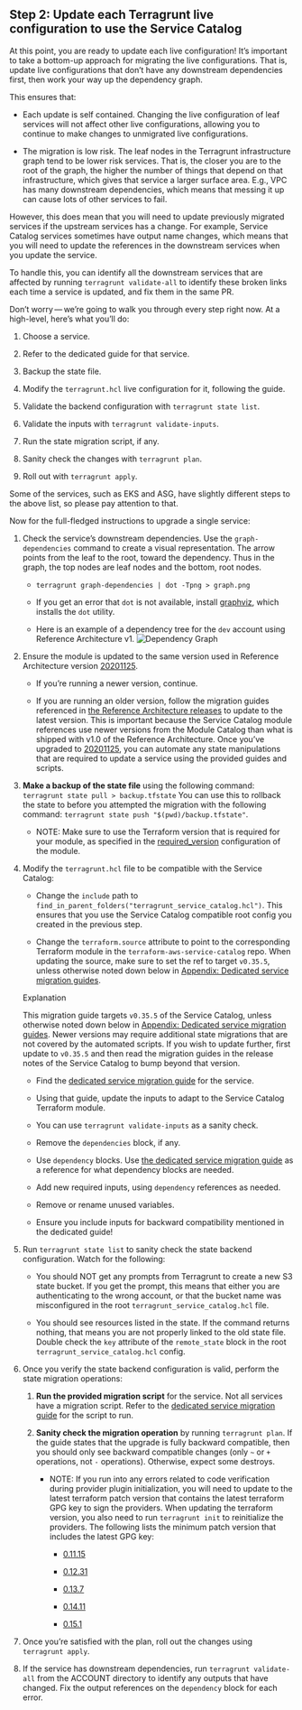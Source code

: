 ## Step 2: Update each Terragrunt live configuration to use the Service Catalog

At this point, you are ready to update each live configuration! It’s important to take a bottom-up approach for migrating
the live configurations. That is, update live configurations that don’t have any downstream dependencies first, then
work your way up the dependency graph.

This ensures that:

- Each update is self contained. Changing the live configuration of leaf services will not affect other live
  configurations, allowing you to continue to make changes to unmigrated live configurations.

- The migration is low risk. The leaf nodes in the Terragrunt infrastructure graph tend to be lower risk services.
  That is, the closer you are to the root of the graph, the higher the number of things that depend on that infrastructure,
  which gives that service a larger surface area. E.g., VPC has many downstream dependencies, which means that messing it
  up can cause lots of other services to fail.

However, this does mean that you will need to update previously migrated services if the upstream services
has a change. For example, Service Catalog services sometimes have output name changes, which means that you will need
to update the references in the downstream services when you update the service.

To handle this, you can identify all the downstream services that are affected by running `terragrunt validate-all` to
identify these broken links each time a service is updated, and fix them in the same PR.

Don’t worry — we’re going to walk you through every step right now. At a high-level, here’s what you’ll do:

1.  Choose a service.

2.  Refer to the dedicated guide for that service.

3.  Backup the state file.

4.  Modify the `terragrunt.hcl` live configuration for it, following the guide.

5.  Validate the backend configuration with `terragrunt state list`.

6.  Validate the inputs with `terragrunt validate-inputs`.

7.  Run the state migration script, if any.

8.  Sanity check the changes with `terragrunt plan`.

9.  Roll out with `terragrunt apply`.

Some of the services, such as EKS and ASG, have slightly different steps to the above list, so please pay attention to that.

Now for the full-fledged instructions to upgrade a single service:

1.  Check the service’s downstream dependencies. Use the `graph-dependencies` command to create
    a visual representation. The arrow points from the leaf to the root, toward the dependency. Thus in the graph,
    the top nodes are leaf nodes and the bottom, root nodes.

    - `terragrunt graph-dependencies | dot -Tpng > graph.png`

    - If you get an error that `dot` is not available, install [graphviz](https://www.graphviz.org/download/), which
      installs the `dot` utility.

    - Here is an example of a dependency tree for the `dev` account using Reference Architecture v1.
      ![Dependency Graph](/assets/img/guides/ref-arch-v2-upgrade/ref-arch-v2-dep-tree.png)

2.  Ensure the module is updated to the same version used in Reference Architecture version
    [20201125](https://github.com/gruntwork-io/infrastructure-modules-multi-account-acme/releases/tag/v0.0.1-20201125).

    - If you’re running a newer version, continue.

    - If you are running an older version, follow the migration guides referenced in
      [the Reference Architecture
      releases](https://github.com/gruntwork-io/infrastructure-modules-multi-account-acme/releases) to update to the latest version. This is important because the Service Catalog module references use newer
      versions from the Module Catalog than what is shipped with v1.0 of the Reference Architecture. Once you’ve upgraded to
      [20201125](https://github.com/gruntwork-io/infrastructure-modules-multi-account-acme/releases/tag/v0.0.1-20201125),
      you can automate any state manipulations that are required to update a service using the provided guides and scripts.

3.  **Make a backup of the state file** using the following command: `terragrunt state pull > backup.tfstate`
    You can use this to rollback the state to before you attempted the migration with the
    following command: `terragrunt state push "$(pwd)/backup.tfstate"`.

    - NOTE: Make sure to use the Terraform version that is required for your module, as specified in the
      [required_version](https://www.terraform.io/docs/language/settings/index.html#specifying-a-required-terraform-version)
      configuration of the module.

4.  Modify the `terragrunt.hcl` file to be compatible with the Service Catalog:

    - Change the `include` path to `find_in_parent_folders("terragrunt_service_catalog.hcl")`. This ensures that you use the
      Service Catalog compatible root config you created in the previous step.

    - Change the `terraform.source` attribute to point to the corresponding Terraform module in the
      `terraform-aws-service-catalog` repo. When updating the source, make sure to set the ref to target `v0.35.5`, unless otherwise noted down below in [Appendix: Dedicated service migration guides](#service_migration_guides).

    Explanation

    This migration guide targets `v0.35.5` of the Service Catalog, unless otherwise noted down below in [Appendix: Dedicated service migration guides](#service_migration_guides). Newer versions may require additional state migrations
    that are not covered by the automated scripts. If you wish to update further, first update to `v0.35.5` and then read
    the migration guides in the release notes of the Service Catalog to bump beyond that version.

    - Find the [dedicated service migration guide](#service_migration_guides) for the service.

    - Using that guide, update the inputs to adapt to the Service Catalog Terraform module.

    - You can use `terragrunt validate-inputs` as a sanity check.

    - Remove the `dependencies` block, if any.

    - Use `dependency` blocks. Use [the dedicated service migration guide](#service_migration_guides) as a reference for what dependency blocks are needed.

    - Add new required inputs, using `dependency` references as needed.

    - Remove or rename unused variables.

    - Ensure you include inputs for backward compatibility mentioned in the dedicated guide!

5.  Run `terragrunt state list` to sanity check the state backend configuration. Watch for the following:

    - You should NOT get any prompts from Terragrunt to create a new S3 state bucket. If you get the prompt, this means that
      either you are authenticating to the wrong account, or that the bucket name was misconfigured in the root
      `terragrunt_service_catalog.hcl` file.

    - You should see resources listed in the state. If the command returns nothing, that means you are not properly linked
      to the old state file. Double check the `key` attribute of the `remote_state` block in the root
      `terragrunt_service_catalog.hcl` config.

6.  Once you verify the state backend configuration is valid, perform the state migration operations:

    1.  **Run the provided migration script** for the service. Not all services have a migration script. Refer to the
        [dedicated service migration guide](#service_migration_guides) for the script to run.

    2.  **Sanity check the migration operation** by running `terragrunt plan`. If the guide states that the upgrade is fully
        backward compatible, then you should only see backward compatible changes (only `~` or `+` operations, not `-`
        operations). Otherwise, expect some destroys.

        - NOTE: If you run into any errors related to code verification during provider plugin initialization, you will need to
          update to the latest terraform patch version that contains the latest terraform GPG key to sign the providers. When
          updating the terraform version, you also need to run `terragrunt init` to reinitialize the providers. The
          following lists the minimum patch version that includes the latest GPG key:

          - [0.11.15](https://github.com/hashicorp/terraform/releases/tag/v0.11.15)

          - [0.12.31](https://github.com/hashicorp/terraform/releases/tag/v0.12.31)

          - [0.13.7](https://github.com/hashicorp/terraform/releases/tag/v0.13.7)

          - [0.14.11](https://github.com/hashicorp/terraform/releases/tag/v0.14.11)

          - [0.15.1](https://github.com/hashicorp/terraform/releases/tag/v0.15.1)

7.  Once you’re satisfied with the plan, roll out the changes using `terragrunt apply`.

8.  If the service has downstream dependencies, run `terragrunt validate-all` from the ACCOUNT directory to identify any
    outputs that have changed. Fix the output references on the `dependency` block for each error.



<!-- ##DOCS-SOURCER-START
{"sourcePlugin":"Service Catalog Reference","hash":"4a882775dea10519ce43c0f36355b06b"}
##DOCS-SOURCER-END -->
